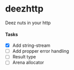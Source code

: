 # deezhttp
Deez nuts in your http

#### Tasks
- [x] Add string-stream
- [ ] Add propper error handling
- [ ] Result type
- [ ] Arena allocator 
